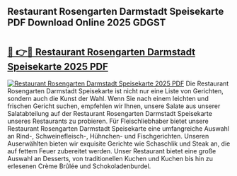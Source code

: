 ## Restaurant Rosengarten Darmstadt Speisekarte PDF Download Online 2025 GDGST

# <h2><a href="http://gc7gszx.nevu.top/?p=Restaurant+Rosengarten+Darmstadt+Speisekarte">🔗 👉🔴 Restaurant Rosengarten Darmstadt Speisekarte 2025 PDF</a></h2>

[![Restaurant Rosengarten Darmstadt Speisekarte 2025 PDF](https://i.imgur.com/dBaPXMq.png)](http://gc7gszx.nevu.top/?p=Restaurant+Rosengarten+Darmstadt+Speisekarte)
Die Restaurant Rosengarten Darmstadt Speisekarte ist nicht nur eine Liste von Gerichten, sondern auch die Kunst der Wahl. Wenn Sie nach einem leichten und frischen Gericht suchen, empfehlen wir Ihnen, unsere Salate aus unserer Salatabteilung auf der Restaurant Rosengarten Darmstadt Speisekarte unseres Restaurants zu probieren. Für Fleischliebhaber bietet unsere Restaurant Rosengarten Darmstadt Speisekarte eine umfangreiche Auswahl an Rind-, Schweinefleisch-, Hühnchen- und Fischgerichten. Unseren Auserwählten bieten wir exquisite Gerichte wie Schaschlik und Steak an, die auf fettem Feuer zubereitet werden. Unser Restaurant bietet eine große Auswahl an Desserts, von traditionellen Kuchen und Kuchen bis hin zu erlesenen Crème Brûlée und Schokoladenburdel.
